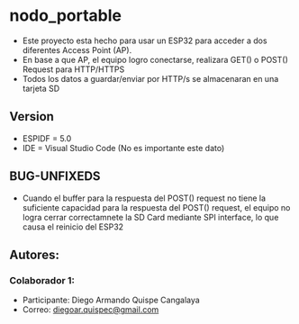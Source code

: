 # nodo_portable

- Este proyecto esta hecho para usar un ESP32 para acceder a dos diferentes Access Point (AP).
- En base a que AP, el equipo logro conectarse, realizara GET() o POST() Request para HTTP/HTTPS
- Todos los datos a guardar/enviar por HTTP/s se almacenaran en una tarjeta SD

## Version
 - ESPIDF = 5.0
 - IDE = Visual Studio Code (No es importante este dato)

## BUG-UNFIXEDS
 - Cuando el buffer para la respuesta del POST() request no tiene la suficiente capacidad para la respuesta del POST() request, el equipo no logra cerrar correctamnete la SD Card mediante SPI interface, lo que causa el reinicio del ESP32

## Autores: 
### Colaborador 1:
 - Participante: Diego Armando Quispe Cangalaya
 - Correo: diegoar.quispec@gmail.com